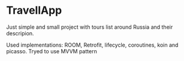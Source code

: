 # TravellApp
Just simple and small project with tours list around Russia and their descripion.

Used implementations: ROOM, Retrofit, lifecycle, coroutines, koin and picasso.
Tryed to use MVVM pattern
